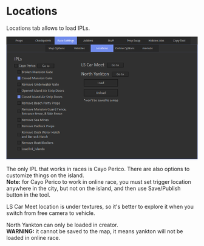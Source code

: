 # Locations

Locations tab allows to load IPLs.

![Img1](../../assets/images/race-settings/img03.png)

The only IPL that works in races is Cayo Perico. There are also options to customize things on the island.<br>
**Note:** for Cayo Perico to work in online race, you must set trigger location anywhere in the city, but not on the island, and then use Save/Publish button in the tool.

LS Car Meet location is under textures, so it's better to explore it when you switch from free camera to vehicle.

North Yankton can only be loaded in creator.<br>
**WARNING:** it cannot be saved to the map, it means yankton will not be loaded in online race.
